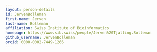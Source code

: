 ```yaml
---
layout: person-details
id: JervenBolleman
first-name: Jerven
last-name: Bolleman
affiliation: Swiss Institute of Bioinformatics
homepage: https://www.sib.swiss/people/Jerven%20Tjalling.Bolleman
github_username: JervenBolleman
orcid: 0000-0002-7449-1266
---
```

